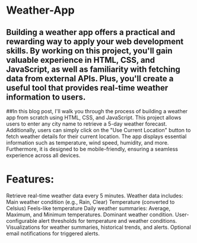 # Weather-App
## Building a weather app offers a practical and rewarding way to apply your web development skills. By working on this project, you'll gain valuable experience in HTML, CSS, and JavaScript, as well as familiarity with fetching data from external APIs. Plus, you'll create a useful tool that provides real-time weather information to users.

##In this blog post, I'll walk you through the process of building a weather app from scratch using HTML, CSS, and JavaScript. This project allows users to enter any city name to retrieve a 5-day weather forecast. Additionally, users can simply click on the "Use Current Location" button to fetch weather details for their current location.
The app displays essential information such as temperature, wind speed, humidity, and more. Furthermore, it is designed to be mobile-friendly, ensuring a seamless experience across all devices.

# Features:
Retrieve real-time weather data every 5 minutes.
Weather data includes:
Main weather condition (e.g., Rain, Clear)
Temperature (converted to Celsius)
Feels-like temperature
Daily weather summaries:
Average, Maximum, and Minimum temperatures.
Dominant weather condition.
User-configurable alert thresholds for temperature and weather conditions.
Visualizations for weather summaries, historical trends, and alerts.
Optional email notifications for triggered alerts.
